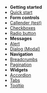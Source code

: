 - **Getting started**
 - [Quick start](quickstart.md)
- **Form controls**
 - [Callender (test)](custom-elements/Form-Callender.md)
 - [Checkboxes](custom-elements/Form-Checkboxes.md)
 - [Radio button](custom-elements/Form-Radio-buttons.md)   
- **Messages**
 - [Alert](custom-elements/Message-Alert.md)
 - [Dialog (Modal)](custom-elements/Message-Dialog-Modal.md)
- **Navigation**
 - [Breadcrumbs](custom-elements/Navigation-Breadcrumbs.md) 
 - [Pagination](custom-elements/Navigation-Pagination.md) 
- **Widgets**
 - [Accordion](custom-elements/Widget-Accordions.md)
 - [Tabs](custom-elements/Widget-Tabs.md)
 - [Tooltip](custom-elements/Widget-Tooltip.md)
